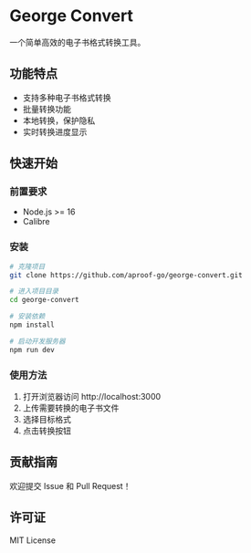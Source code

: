 # George Convert

一个简单高效的电子书格式转换工具。

## 功能特点

- 支持多种电子书格式转换
- 批量转换功能
- 本地转换，保护隐私
- 实时转换进度显示

## 快速开始

### 前置要求

- Node.js >= 16
- Calibre

### 安装

```bash
# 克隆项目
git clone https://github.com/aproof-go/george-convert.git

# 进入项目目录
cd george-convert

# 安装依赖
npm install

# 启动开发服务器
npm run dev
```

### 使用方法

1. 打开浏览器访问 http://localhost:3000
2. 上传需要转换的电子书文件
3. 选择目标格式
4. 点击转换按钮

## 贡献指南

欢迎提交 Issue 和 Pull Request！

## 许可证

MIT License